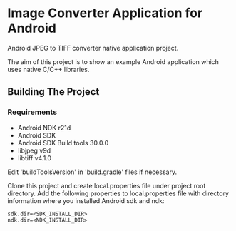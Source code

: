 Image Converter Application for Android
==============================================
Android JPEG to TIFF converter native application project.

The aim of this project is to show an example Android application which uses native C/C++ libraries.

## Building The Project

### Requirements
- Android NDK r21d
- Android SDK
- Android SDK Build tools 30.0.0
- libjpeg v9d
- libtiff v4.1.0

Edit 'buildToolsVersion' in 'build.gradle' files if necessary.

Clone this project and create local.properties file under project root directory.
Add the following properties to local.properties file with directory information 
where you installed Android sdk and ndk:

	sdk.dir=<SDK_INSTALL_DIR>
	ndk.dir=<NDK_INSTALL_DIR>



